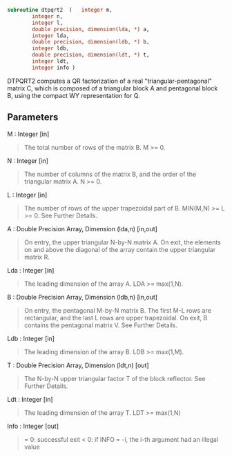 ```fortran
subroutine dtpqrt2	(	integer	m,
		integer	n,
		integer	l,
		double precision, dimension(lda, *)	a,
		integer	lda,
		double precision, dimension(ldb, *)	b,
		integer	ldb,
		double precision, dimension(ldt, *)	t,
		integer	ldt,
		integer	info )
```

 DTPQRT2 computes a QR factorization of a real "triangular-pentagonal"
 matrix C, which is composed of a triangular block A and pentagonal block B,
 using the compact WY representation for Q.

## Parameters
M : Integer [in]
> The total number of rows of the matrix B.
> M >= 0.

N : Integer [in]
> The number of columns of the matrix B, and the order of
> the triangular matrix A.
> N >= 0.

L : Integer [in]
> The number of rows of the upper trapezoidal part of B.
> MIN(M,N) >= L >= 0.  See Further Details.

A : Double Precision Array, Dimension (lda,n) [in,out]
> On entry, the upper triangular N-by-N matrix A.
> On exit, the elements on and above the diagonal of the array
> contain the upper triangular matrix R.

Lda : Integer [in]
> The leading dimension of the array A.  LDA >= max(1,N).

B : Double Precision Array, Dimension (ldb,n) [in,out]
> On entry, the pentagonal M-by-N matrix B.  The first M-L rows
> are rectangular, and the last L rows are upper trapezoidal.
> On exit, B contains the pentagonal matrix V.  See Further Details.

Ldb : Integer [in]
> The leading dimension of the array B.  LDB >= max(1,M).

T : Double Precision Array, Dimension (ldt,n) [out]
> The N-by-N upper triangular factor T of the block reflector.
> See Further Details.

Ldt : Integer [in]
> The leading dimension of the array T.  LDT >= max(1,N)

Info : Integer [out]
> = 0: successful exit
> < 0: if INFO = -i, the i-th argument had an illegal value

